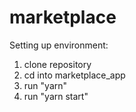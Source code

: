 # marketplace
Setting up environment:
1) clone repository
2) cd into marketplace_app
3) run "yarn"
4) run "yarn start"
